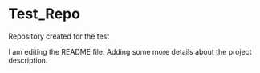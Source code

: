 # Test_Repo
Repository created for the test

I am editing the README file. Adding some more details about the project description.
